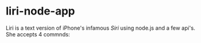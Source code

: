 # liri-node-app

Liri is a text version of iPhone's infamous *Siri* using node.js and a few api's. She accepts 4 commnds:
